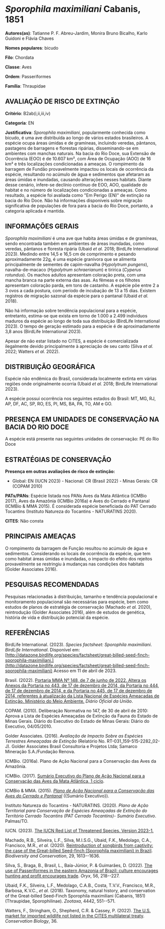 # *Sporophila maximiliani* Cabanis, 1851

**Autores(as)**: Tatianne P. F. Abreu-Jardim, Monira Bruno Bicalho, Karlo Guidoni e Flávia Chaves

**Nomes populares**: bicudo

**Filo**: Chordata

**Classe**: Aves

**Ordem**: Passeriformes

**Família**: Thraupidae

## AVALIAÇÃO DE RISCO DE EXTINÇÃO

**Critério**: B2ab(i,ii,iii,iv)

**Categoria**: EN

**Justificativa**: *Sporophila maximiliani*, popularmente conhecida como bicudo, é uma ave distribuída ao longo de vários estados brasileiros. A espécie ocupa áreas úmidas e de gramíneas, incluindo veredas, pântanos, pastagens de barragens e florestas ripárias, disseminando-se em ambientes com manchas naturais. Na bacia do Rio Doce, sua Extensão de Ocorrência (EOO) é de 10.607 km², com Área de Ocupação (AOO) de 16 km² e três localizações condicionadas a ameaças. O rompimento da barragem de Fundão provavelmente impactou os locais de ocorrência da espécie, resultando no acúmulo de água e sedimentos que afetaram as áreas úmidas e inundadas, causando alterações nesses habitats. Diante desse cenário, infere-se declínio contínuo de EOO, AOO, qualidade do habitat e no número de localizações condicionadas a ameaças. Como resultado, a espécie foi avaliada como "Em Perigo (EN)" de extinção na bacia do Rio Doce. Não há informações disponíveis sobre
migração significativa de populações de fora para a bacia do Rio Doce, portanto, a categoria aplicada é mantida.

## INFORMAÇÕES GERAIS

*Sporophila maximiliani* é uma ave que habita áreas úmidas e de gramíneas, sendo encontrada também em ambientes de áreas inundadas, como veredas, pântanos e floresta ripária (Ubaid *et al.* 2018; BirdLife International 2023). Medindo entre 14,5 e 16,5 cm de comprimento e pesando aproximadamente 22g, é uma espécie granívora que se alimenta principalmente de sementes de capim-navalha (*Hypolytrum pungens*), navalha-de-macaco (*Hypolytrum schraerianum*) e tiririca (*Cyperus rotundus*). Os machos adultos apresentam coloração preta, com uma mancha branca na parte externa das asas. As fêmeas e os filhotes apresentam coloração parda, em tons de castanho. A espécie põe entre 2 a 3 ovos a cada postura, com período de incubação de 13 a 15 dias. Existem registros de migração sazonal da espécie para o pantanal (Ubaid *et al.* 2018).

Não há informação sobre tendência populacional para a espécie, entretanto, estima-se que exista em torno de 1.000 a 2.499 indivíduos maduros da espécie ao longo de toda sua distribuição (BirdLife International 2023). O tempo de geração estimado para a espécie é de aproximadamente 3,8 anos (BirdLife International 2023).

Apesar de não estar listado no CITES, a espécie é comercializada ilegalmente devido principalmente à apreciação de seu canto (Silva *et al.* 2022; Watters *et al.* 2022).

## DISTRIBUIÇÃO GEOGRÁFICA

Espécie não endêmica do Brasil, considerada localmente extinta em várias regiões onde originalmente ocorria (Ubaid *et al.* 2018; BirdLife International 2023).

A espécie possui ocorrência nos seguintes estados do Brasil: MT, MG, RJ, AP, DF, AC, SP, RO, ES, PI, MS, BA, PA, TO, AM e GO.

## PRESENÇA EM UNIDADES DE CONSERVAÇÃO NA BACIA DO RIO DOCE

A espécie está presente nas seguintes unidades de conservação: PE do Rio Doce

## ESTRATÉGIAS DE CONSERVAÇÃO

**Presença em outras avaliações de risco de extinção:**

-   Global: EN (IUCN 2023) -   Nacional: CR (Brasil 2022) -   Minas Gerais: CR (COPAM 2010)

**PATs/PANs**: Espécie listada nos PANs Aves da Mata Atlântica (ICMBio 2017), Aves da Amazônia (ICMBio 2016a) e Aves do Cerrado e Pantanal (ICMBio & MMA 2015). É considerada espécie beneficiada do PAT Cerrado Tocantins (Instituto Natureza do Tocantins - NATURATINS 2020).

**CITES**: Não consta

## PRINCIPAIS AMEAÇAS

O rompimento da barragem de Função resultou no acúmulo de água e sedimentos. Considerando os locais de ocorrência da espécie, que tem como habitat áreas úmidas e inundadas, o impacto do efeito dos rejeitos provavelmente se restringiu à mudanças nas condições dos habitats (Golder Associates 2016).

## PESQUISAS RECOMENDADAS

Pesquisas relacionadas à distribuição, tamanho e tendência populacional e monitoramento populacional são necessárias para espécie, bem como estudos de planos de estratégia de conservação (Machado *et al.* 2020), reintrodução (Golder Associates 2016), além de estudos de genética, história de vida e distribuição potencial da espécie.

## REFERÊNCIAS

BirdLife International. (2023). *Species factsheet: Sporophila maximiliani*. *BirdLife International*. Disponível em: [http://datazone.birdlife.org/species/factsheet/great-billed-seed-finch-sporophila-maximiliani.](http://datazone.birdlife.org/species/factsheet/great-billed-seed-finch-sporophila-maximiliani) Acesso em 11 de abril de 2023.

Brasil. (2022). [Portaria MMA Nº 148, de 7 de junho de 2022. Altera os Anexos da Portaria no 443, de 17 de dezembro de 2014, da Portaria no 444, de 17 de dezembro de 2014, e da Portaria no 445, de 17 de dezembro de 2014, referentes à atualização da Lista Nacional de Espécies Ameaçadas de Extinção. Ministério do Meio Ambiente.](https://in.gov.br/en/web/dou/-/portaria-mma-n-148-de-7-de-junho-de-2022-406272733) *Diário Oficial da União*.

COPAM. (2010). Deliberação Normativa no 147, de 30 de abril de 2010: Aprova a Lista de Espécies Ameaçadas de Extinção da Fauna do Estado de Minas Gerais. Diário do Executivo do Estado de Minas Gerais: Diário do Executivo, 04/05/2010.

Golder Associates. (2016). *Avaliação de Impacto Sobre as Espécies Terrestres Ameaçadas de Extinção* (Relatório No.  RT-031_159-515-2282_02-J). Golder Associates Brasil Consultoria e Projetos Ltda; Samarco Mineração S.A./Fundação Renova.

ICMBio. (2016a). Plano de Ação Nacional para a Conservação das Aves da Amazônia.

ICMBio. (2017). [Sumário Executivo do Plano de Ação Nacional para a Conservação das Aves da Mata Atlântica, 1 ciclo](https://www.gov.br/icmbio/pt-br/assuntos/biodiversidade/pan/pan-aves-da-mata-atlantica).

ICMBio & MMA. (2015). [*Plano de Ação Nacional para a Conservação das Aves do Cerrado e Pantanal*](http://www.icmbio.gov.br/portal/biodiversidade/fauna-brasileira/planos-de-acao/3618-plano-de-acao-nacional-para-a-conservacao-das-aves-do-cerrado-e-pantanal.html) ({Sumário Executivo}).

Instituto Natureza do Tocantins - NATURATINS. (2020). *Plano de Ação Territorial para Conservação de Espécies Ameaçadas de Extinção do Território Cerrado Tocantins (PAT Cerrado Tocantins)- Sumário Executivo*. Palmas/TO.

IUCN. (2023). [The IUCN Red List of Threatened Species. Version 2023-1.](https://www.iucnredlist.org.)

Machado, R.B., Silveira, L.F., Silva, M.I.S.G., Ubaid, F.K., Medolago, C.A., Francisco, M.R., *et al.* (2020). [Reintroduction of songbirds from captivity: the case of the Great-billed Seed-finch (Sporophila maximiliani) in Brazil](https://doi.org/10.1007/s10531-019-01830-8).  *Biodiversity and Conservation*, 29, 1613--1636.

Silva, S., Braga, B., Brasil, L., Baía-Júnior, P. & Guimarães, D.  (2022). [The use of Passeriformes in the eastern Amazonia of Brazil: culture encourages hunting and profit encourages trade](https://doi.org/10.1017/S0030605320000551). *Oryx*, 56, 218--227.

Ubaid, F.K., Silveira, L.F., Medolago, C.A.B., Costa, T.V.V., Francisco, M.R., Barbosa, K.V.C., *et al.* (2018). Taxonomy, natural history, and conservation of the Great-billed Seed-Finch Sporophila maximiliani (Cabanis, 1851)(Thraupidae, Sporophilinae). *Zootaxa*, 4442, 551--571.

Watters, F., Stringham, O., Shepherd, C.R. & Cassey, P. (2022). [The U.S. market for imported wildlife not listed in the CITES multilateral treaty](https://doi.org/10.1111/cobi.13978). *Conservation Biology*, 36.
